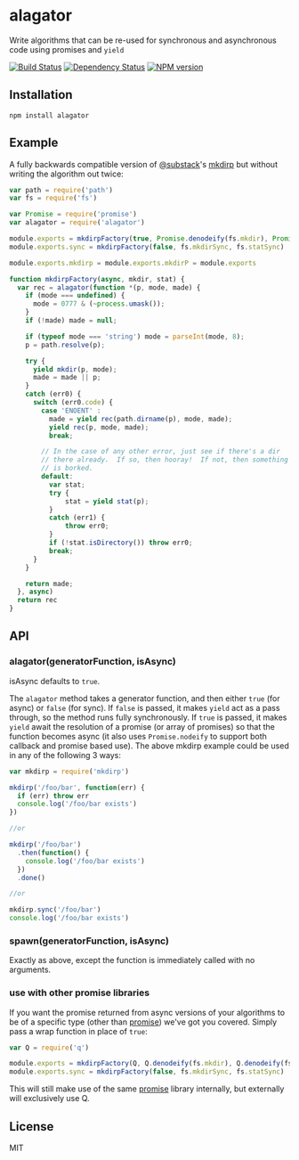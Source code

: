 # alagator

Write algorithms that can be re-used for synchronous and asynchronous code using promises and `yield`

[![Build Status](https://img.shields.io/travis/ForbesLindesay/alagator/master.svg)](https://travis-ci.org/ForbesLindesay/alagator)
[![Dependency Status](https://img.shields.io/david/ForbesLindesay/alagator.svg)](https://david-dm.org/ForbesLindesay/alagator)
[![NPM version](https://img.shields.io/npm/v/alagator.svg)](https://www.npmjs.com/package/alagator)

## Installation

    npm install alagator

## Example

A fully backwards compatible version of [@substack](https://github.com/substack)'s [mkdirp](https://github.com/substack/node-mkdirp/blob/master/index.js) but without writing the algorithm out twice:

```js
var path = require('path')
var fs = require('fs')

var Promise = require('promise')
var alagator = require('alagator')

module.exports = mkdirpFactory(true, Promise.denodeify(fs.mkdir), Promise.denodeify(fs.stat))
module.exports.sync = mkdirpFactory(false, fs.mkdirSync, fs.statSync)

module.exports.mkdirp = module.exports.mkdirP = module.exports

function mkdirpFactory(async, mkdir, stat) {
  var rec = alagator(function *(p, mode, made) {
    if (mode === undefined) {
      mode = 0777 & (~process.umask());
    }
    if (!made) made = null;

    if (typeof mode === 'string') mode = parseInt(mode, 8);
    p = path.resolve(p);

    try {
      yield mkdir(p, mode);
      made = made || p;
    }
    catch (err0) {
      switch (err0.code) {
        case 'ENOENT' :
          made = yield rec(path.dirname(p), mode, made);
          yield rec(p, mode, made);
          break;

        // In the case of any other error, just see if there's a dir
        // there already.  If so, then hooray!  If not, then something
        // is borked.
        default:
          var stat;
          try {
              stat = yield stat(p);
          }
          catch (err1) {
              throw err0;
          }
          if (!stat.isDirectory()) throw err0;
          break;
      }
    }

    return made;
  }, async)
  return rec
}
```

## API

### alagator(generatorFunction, isAsync)

isAsync defaults to `true`.

The `alagator` method takes a generator function, and then either `true` (for async) or `false` (for sync).  If `false` is passed, it makes `yield` act as a pass through, so the method runs fully synchronously.  If `true` is passed, it makes `yield` await the resolution of a promise (or array of promises) so that the function becomes async (it also uses `Promise.nodeify` to support both callback and promise based use).  The above mkdirp example could be used in any of the following 3 ways:

```js
var mkdirp = require('mkdirp')

mkdirp('/foo/bar', function(err) {
  if (err) throw err
  console.log('/foo/bar exists')
})

//or

mkdirp('/foo/bar')
  .then(function() {
    console.log('/foo/bar exists')
  })
  .done()

//or

mkdirp.sync('/foo/bar')
console.log('/foo/bar exists')
```

### spawn(generatorFunction, isAsync)

Exactly as above, except the function is immediately called with no arguments.


### use with other promise libraries

If you want the promise returned from async versions of your algorithms to be of a specific type (other than [promise](https://github.com/then/promise)) we've got you covered.  Simply pass a wrap function in place of `true`:

```js
var Q = require('q')

module.exports = mkdirpFactory(Q, Q.denodeify(fs.mkdir), Q.denodeify(fs.stat))
module.exports.sync = mkdirpFactory(false, fs.mkdirSync, fs.statSync)
```

This will still make use of the same [promise](https://github.com/then/promise) library internally, but externally will exclusively use Q.

## License

  MIT